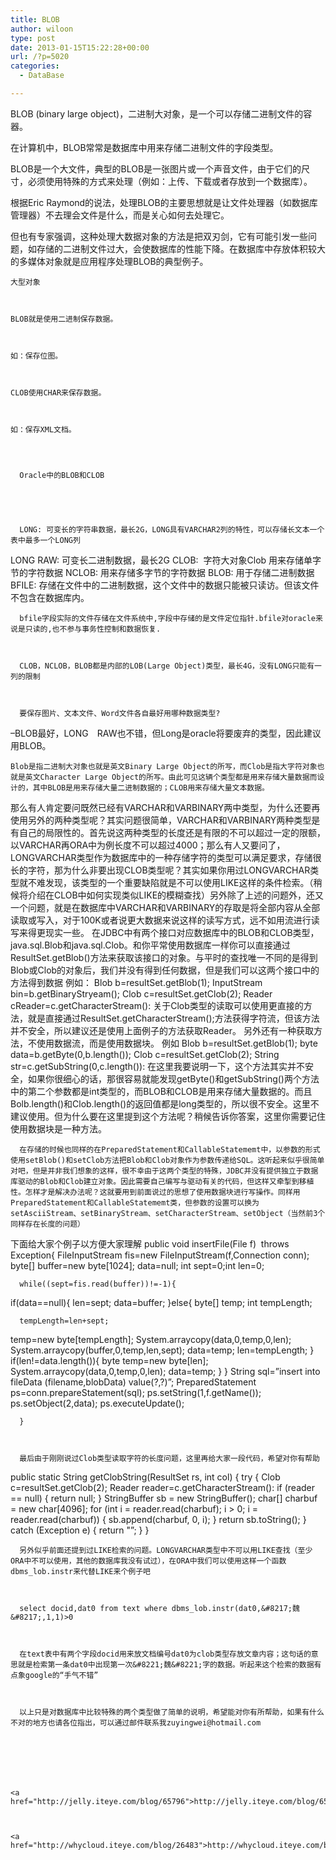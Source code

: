 ```yaml
---
title: BLOB
author: wiloon
type: post
date: 2013-01-15T15:22:28+00:00
url: /?p=5020
categories:
  - DataBase

---
```


  BLOB (binary large object)，二进制大对象，是一个可以存储二进制文件的容器。



  在计算机中，BLOB常常是数据库中用来存储二进制文件的字段类型。



  BLOB是一个大文件，典型的BLOB是一张图片或一个声音文件，由于它们的尺寸，必须使用特殊的方式来处理（例如：上传、下载或者存放到一个数据库）。



  根据Eric Raymond的说法，处理BLOB的主要思想就是让文件处理器（如数据库管理器）不去理会文件是什么，而是关心如何去处理它。



  但也有专家强调，这种处理大数据对象的方法是把双刃剑，它有可能引发一些问题，如存储的二进制文件过大，会使数据库的性能下降。在数据库中存放体积较大的多媒体对象就是应用程序处理BLOB的典型例子。 
  
  
    大型对象
  
  
  
    BLOB就是使用二进制保存数据。
  
  
  
    如：保存位图。
  
  
  
    CLOB使用CHAR来保存数据。
  
  
  
    如：保存XML文档。
  
  
  
    
      Oracle中的BLOB和CLOB
    
  
  
  
    
      LONG: 可变长的字符串数据，最长2G，LONG具有VARCHAR2列的特性，可以存储长文本一个表中最多一个LONG列
 LONG RAW: 可变长二进制数据，最长2G
 CLOB:  字符大对象Clob 用来存储单字节的字符数据
 NCLOB: 用来存储多字节的字符数据
 BLOB: 用于存储二进制数据
 BFILE: 存储在文件中的二进制数据，这个文件中的数据只能被只读访。但该文件不包含在数据库内。
    
    
    
      bfile字段实际的文件存储在文件系统中,字段中存储的是文件定位指针.bfile对oracle来说是只读的,也不参与事务性控制和数据恢复.
    
    
    
      CLOB，NCLOB，BLOB都是内部的LOB(Large Object)类型，最长4G，没有LONG只能有一列的限制
    
    
    
      要保存图片、文本文件、Word文件各自最好用哪种数据类型?
 &#8211;BLOB最好，LONG　RAW也不错，但Long是oracle将要废弃的类型，因此建议用BLOB。
    
  
  
  
    Blob是指二进制大对象也就是英文Binary Large Object的所写，而Clob是指大字符对象也就是英文Character Large Object的所写。由此可见这辆个类型都是用来存储大量数据而设计的，其中BLOB是用来存储大量二进制数据的；CLOB用来存储大量文本数据。
 那么有人肯定要问既然已经有VARCHAR和VARBINARY两中类型，为什么还要再使用另外的两种类型呢？其实问题很简单，VARCHAR和VARBINARY两种类型是有自己的局限性的。首先说这两种类型的长度还是有限的不可以超过一定的限额，以VARCHAR再ORA中为例长度不可以超过4000；那么有人又要问了，LONGVARCHAR类型作为数据库中的一种存储字符的类型可以满足要求，存储很长的字符，那为什么非要出现CLOB类型呢？其实如果你用过LONGVARCHAR类型就不难发现，该类型的一个重要缺陷就是不可以使用LIKE这样的条件检索。（稍候将介绍在CLOB中如何实现类似LIKE的模糊查找）另外除了上述的问题外，还又一个问题，就是在数据库中VARCHAR和VARBINARY的存取是将全部内容从全部读取或写入，对于100K或者说更大数据来说这样的读写方式，远不如用流进行读写来得更现实一些。
 在JDBC中有两个接口对应数据库中的BLOB和CLOB类型，java.sql.Blob和java.sql.Clob。和你平常使用数据库一样你可以直接通过ResultSet.getBlob()方法来获取该接口的对象。与平时的查找唯一不同的是得到Blob或Clob的对象后，我们并没有得到任何数据，但是我们可以这两个接口中的方法得到数据
 例如：
 Blob b=resultSet.getBlob(1);
 InputStream bin=b.getBinaryStryeam();
 Clob c=resultSet.getClob(2);
 Reader cReader=c.getCharacterStream():
 关于Clob类型的读取可以使用更直接的方法，就是直接通过ResultSet.getCharacterStream();方法获得字符流，但该方法并不安全，所以建议还是使用上面例子的方法获取Reader。
 另外还有一种获取方法，不使用数据流，而是使用数据块。
 例如
 Blob b=resultSet.getBlob(1);
 byte data=b.getByte(0,b.length());
 Clob c=resultSet.getClob(2);
 String str=c.getSubString(0,c.length()):
 在这里我要说明一下，这个方法其实并不安全，如果你很细心的话，那很容易就能发现getByte()和getSubString()两个方法中的第二个参数都是int类型的，而BLOB和CLOB是用来存储大量数据的。而且Bolb.length()和Clob.length()的返回值都是long类型的，所以很不安全。这里不建议使用。但为什么要在这里提到这个方法呢？稍候告诉你答案，这里你需要记住使用数据块是一种方法。 
    
    
      在存储的时候也同样的在PreparedStatement和CallableStatememt中，以参数的形式使用setBlob()和setClob方法把Blob和Clob对象作为参数传递给SQL。这听起来似乎很简单对吧，但是并非我们想象的这样，很不幸由于这两个类型的特殊，JDBC并没有提供独立于数据库驱动的Blob和Clob建立对象。因此需要自己编写与驱动有关的代码，但这样又牵掣到移植性。怎样才是解决办法呢？这就要用到前面说过的思想了使用数据块进行写操作。同样用PreparedStatement和CallableStatememt类，但参数的设置可以换为setAsciiStream、setBinaryStream、setCharacterStream、setObject（当然前3个同样存在长度的问题）
 下面给大家个例子以方便大家理解
 public void insertFile(File f)  throws Exception{
 FileInputStream fis=new FileInputStream(f,Connection conn);
 byte[] buffer=new byte[1024];
 data=null;
 int sept=0;int len=0;
    
    
    
      while((sept=fis.read(buffer))!=-1){
 if(data==null){
 len=sept;
 data=buffer;
 }else{
 byte[] temp;
 int tempLength;
    
    
    
      tempLength=len+sept;
 temp=new byte[tempLength];
 System.arraycopy(data,0,temp,0,len);
 System.arraycopy(buffer,0,temp,len,sept);
 data=temp;
 len=tempLength;
 }
 if(len!=data.length()){
 byte temp=new byte[len];
 System.arraycopy(data,0,temp,0,len);
 data=temp;
 }
 }
 String sql=&#8221;insert into fileData (filename,blobData) value(?,?)&#8221;;
 PreparedStatement ps=conn.prepareStatement(sql);
 ps.setString(1,f.getName());
 ps.setObject(2,data);
 ps.executeUpdate();
    
    
    
      }
    
    
    
      最后由于刚刚说过Clob类型读取字符的长度问题，这里再给大家一段代码，希望对你有帮助
 public static String getClobString(ResultSet rs, int col) {
 try {
 Clob c=resultSet.getClob(2);
 Reader reader=c.getCharacterStream():
 if (reader == null) {
 return null;
 }
 StringBuffer sb = new StringBuffer();
 char[] charbuf = new char[4096];
 for (int i = reader.read(charbuf); i > 0; i = reader.read(charbuf)) {
 sb.append(charbuf, 0, i);
 }
 return sb.toString();
 } catch (Exception e) {
 return "&#8221;;
 }
 }
    
    
    
      另外似乎前面还提到过LIKE检索的问题。LONGVARCHAR类型中不可以用LIKE查找（至少ORA中不可以使用，其他的数据库我没有试过），在ORA中我们可以使用这样一个函数dbms_lob.instr来代替LIKE来个例子吧
    
    
    
      select docid,dat0 from text where dbms_lob.instr(dat0,&#8217;魏&#8217;,1,1)>0
    
    
    
      在text表中有两个字段docid用来放文档编号dat0为clob类型存放文章内容；这句话的意思就是检索第一条dat0中出现第一次&#8221;魏&#8221;字的数据。听起来这个检索的数据有点象google的“手气不错”
    
    
    
      以上只是对数据库中比较特殊的两个类型做了简单的说明，希望能对你有所帮助，如果有什么不对的地方也请各位指出，可以通过邮件联系我zuyingwei@hotmail.com
    
  
  
  
  
  
  
    <a href="http://jelly.iteye.com/blog/65796">http://jelly.iteye.com/blog/65796</a>
  
  
  
    <a href="http://whycloud.iteye.com/blog/26483">http://whycloud.iteye.com/blog/26483</a>
  
